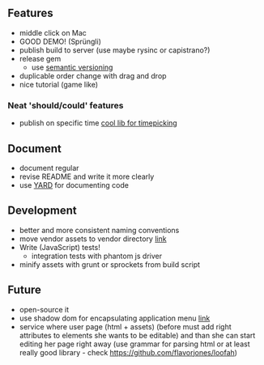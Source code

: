 ## Features
- middle click on Mac
- GOOD DEMO! (Sprüngli)
- publish build to server (use maybe rysinc or capistrano?)
- release gem
	- use [semantic versioning](http://semver.org/)
- duplicable order change with drag and drop
- nice tutorial (game like)

### Neat 'should/could' features
- publish on specific time [cool lib for timepicking](http://amsul.ca/pickadate.js)

## Document
- document regular
- revise README and write it more clearly
- use [YARD](http://yardoc.org/) for documenting code

## Development
- better and more consistent naming conventions
- move vendor assets to vendor directory [link](http://prioritized.net/blog/gemify-assets-for-rails/)
- Write (JavaScript) tests!
	- integration tests with phantom js driver
- minify assets with grunt or sprockets from build script

## Future
- open-source it
- use shadow dom for encapsulating application menu [link](http://www.html5rocks.com/en/tutorials/webcomponents/shadowdom/)
- service where user page (html + assets) (before must add right attributes to elements she wants to be editable) and than she can start editing her page right away (use grammar for parsing html or at least really good library - check https://github.com/flavorjones/loofah)
